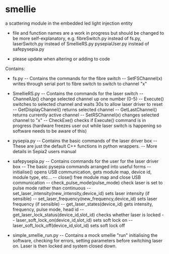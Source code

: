 smellie
=======

a scattering module in the embedded led light injection entity

* file and function names are a work in progress but should be changed to be more self-explanatory,
  e.g. fibreSwitch.py instead of fs.py,
       laserSwitch.py instead of SmellieRS.py
       pysepiaUser.py instead of safepysepia.py

* please update when altering or adding to code

Contains:
- fs.py -- Contains the commands for the fibre switch
        -- SetFSChannel(x) writes through serial port to fibre switch to switch to channel "x"

- SmellieRS.py -- Contains the commands for the laser switch
               -- ChannelUp() change selected channel up one number (0-5)
               -- Execute() switches to selected channel and waits 30s to allow laser driver to reset
               -- GetDisplayChannel() returns selected channel
               -- GetLastChannel() returns currently active channel
               -- SetRSChannel(x) changes selected channel to "x"
               -- CheckExe() checks if Execute() command is in progress (hardware freezes user out while laser switch
                             is happening so software needs to be aware of this)

- pysepia.py -- Contains the basic commands of the laser driver box
             -- These are just the default C++ functions in python wrappers.
             -- More details in Sepia2 users manual

- safepysepia.py -- Contains commands for the user for the laser driver box
                 -- The basic pysepia commands arranged into useful forms
                 -- initialise() opens USB communication, gets module map, device id, module type, etc...
                 -- close() free module map and close USB communication
                 -- check_pulse_mode(pulse_mode) check laser is set to pulse mode rather than continuous
                 -- set_laser_intensity(new_intensity,device_id) sets laser intensity (if sensible) 
                 -- set_laser_frequency(new_frequency,device_id) sets laser frequency (if sensible)
                 -- get_laser_states(device_id) gets intensity, frequency, pulse mode, head id 
                 -- get_laser_lock_status(device_id,slot_id) checks whether laser is locked
                 -- laser_soft_lock_on(device_id,slot_id) sets soft lock on
                 -- laser_soft_lock_off(device_id,slot_id) sets soft lock off

- simple_smellie_run.py -- Contains a mock smellie "run" initialising the software, checking for errors,
                           setting parameters before switching laser on. Laser is then locked and 
                           system closed down.
